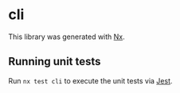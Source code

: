 # cli

This library was generated with [Nx](https://nx.dev).


## Running unit tests

Run `nx test cli` to execute the unit tests via [Jest](https://jestjs.io).


